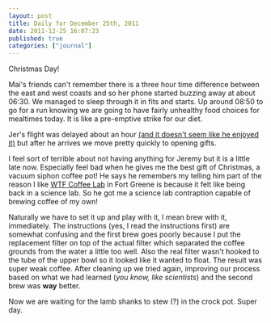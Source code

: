 ```yaml
---
layout: post
title: Daily for December 25th, 2011
date: 2011-12-25 16:07:23
published: true
categories: ["journal"]
---
```

 
Christmas Day! 

Mai's friends can't remember there is a three hour time difference between the east and west coasts and so her phone started buzzing away at about 06:30. We managed to sleep through it in fits and starts. Up around 08:50 to go for a run knowing we are going to have fairly unhealthy food choices for mealtimes today. It is like a pre-emptive strike for our diet.

Jer's flight was delayed about an hour [(and it doesn't seem like he enjoyed it)](https://twitter.com/jeremyswift/status/150954195472748544) but after he arrives we move pretty quickly to opening gifts.

I feel sort of terrible about not having anything for Jeremy but it is a little late now. Especially feel bad when he gives me the best gift of Christmas, a vacuum siphon coffee pot! He says he remembers my telling him part of the reason I like [WTF Coffee Lab](http://wtfcoffeelaboratory.com/) in Fort Greene is because it felt like being back in a science lab. So he got me a science lab contraption capable of brewing coffee of my own!

Naturally we have to set it up and play with it, I mean brew with it, immediately. The instructions (yes, I read the instructions first) are somewhat confusing and the first brew goes poorly because I put the replacement filter on top of the actual filter which separated the coffee grounds from the water a little too well. Also the real filter wasn't hooked to the tube of the upper bowl so it looked like it wanted to float. The result was super weak coffee. After cleaning up we tried again, improving our process based on what we had learned (*you know, like scientists*) and the second brew was **way** better.

Now we are waiting for the lamb shanks to stew (?) in the crock pot. Super day.
